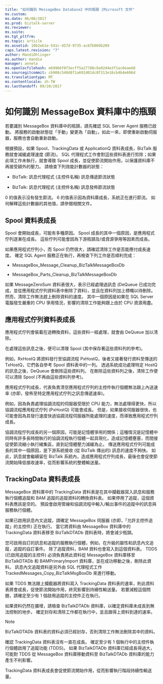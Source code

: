 ```yaml
---
title: "如何識別 MessageBox Database2 中的瓶頸 |Microsoft 文件"
ms.custom: 
ms.date: 06/08/2017
ms.prod: biztalk-server
ms.reviewer: 
ms.suite: 
ms.tgt_pltfrm: 
ms.topic: article
ms.assetid: 10b2eb1e-541c-457d-9735-ac6fb069b209
caps.latest.revision: "7"
author: MandiOhlinger
ms.author: mandia
manager: anneta
ms.openlocfilehash: e69966f0f3ecff5a27788c9a92d4e3f1ac0eae68
ms.sourcegitcommit: cb908c540d8f1a692d01dc8f313e16cb4b4e696d
ms.translationtype: MT
ms.contentlocale: zh-TW
ms.lasthandoff: 09/20/2017
---
```

# <a name="how-to-identify-bottlenecks-in-the-messagebox-database"></a>如何識別 MessageBox 資料庫中的瓶頸
若要識別 MessageBox 資料庫中的瓶頸，請先確認 SQL Server Agent 服務已啟動。 將服務的啟動狀態從「手動」變更為「自動」，如此一來，即使重新啟動伺服器，服務也會自動重新啟動。  
  
 根據預設，如果 Spool、TrackingData 或 ApplicationQ 資料表成長，BizTalk 服務就會減緩處理速度 (節流)。 SQL 代理程式工作會對這些資料表進行剪除；如果此項工作未執行，就會導致 Spool 成長，並促使節流開始作用，以保護資料庫不再接受額外的壓力。 請檢查下列效能計數器的狀態：  
  
-   BizTalk: 訊息代理程式 (主控件名稱) 訊息傳遞節流狀態  
  
-   BizTalk: 訊息代理程式 (主控件名稱) 訊息發佈節流狀態  
  
 0 的值表示沒有發生節流。 6 的值表示因為資料庫成長，系統正在進行節流。 如何解釋這些計數器的其他值，請參閱相關文件。  
  
## <a name="spool-table-growth"></a>Spool 資料表成長  
 Spool 會開始成長，可能有多種原因。 Spool 成長的其中一個原因，是應用程式佇列逐漸在成長。 這些佇列可能會因為下游瓶頸及/或資源爭用等因素而成長。  
  
 如果應用程式佇列小，而 Spool 仍然很大，請確認清除工作是否能應付成長速度。 確定 SQL Agent 服務正在執行，再檢查下列工作是否順利完成：  
  
-   MessageBox_Message_Cleanup_BizTalkMessageBoxDb  
  
-   MessageBox_Parts_Cleanup_BizTalkMessageBoxDb  
  
 如果 MessageZeroSum 資料表很大，表示已經處理過訊息 (DeQueue 已成功完成，並從應用程式佇列資料表中刪除了資料)，並且在資料列加上標幟以待刪除。 然而，清除工作無法趕上刪除資料的速度。 其中一個原因是如果在 SQL Server 電腦發生嚴重的 CPU 爭用情況，影響的清除工作能夠跟上由於 CPU 資源用盡。  
  
## <a name="application-queue-table-growth"></a>應用程式佇列資料表成長  
 應用程式佇列會裝載在途轉換資料，這些資料一經處理，就會由 DeQueue 加以清除。  
  
 在處理這些訊息之後，便可以清理 Spool (其中保存著這些資料列的參考)。  
  
 例如，RxHostQ 將資料發行至協調流程 PxHostQ，後者又接著發行資料至傳送的 TxHostQ，它們各自參考 Spool 資料表中的一列。 透過系統成功處理特定 HostQ 的訊息之後，DeQueue 會刪除這些資料列。 在刪除這些資料列之後，清除工作便可以清除 Spool (不再由這些資料列參考)。  
  
 應用程式佇列成長，代表負責清空應用程式佇列的主控件執行個體無法跟上內送速率 (亦即，發佈至特定應用程式佇列之訊息傳遞速率)。  
  
 例如，因為負責處理協調流程的伺服器受限於 CPU 能力，無法處理得更快，所以協調流程應用程式佇列 (PxHostQ) 可能會成長。 但是，如果接收伺服器很快，也可能會因為其發行速度快過協調流程伺服器所能處理的速度，而導致應用程式佇列成長。  
  
 協調流程佇列成長的另一個原因，可能是記憶體爭用的關係；這種情況是記憶體中同時有許多長時間執行的協調流程執行個體一起具現化，造成記憶體壅塞，而間接促使節流縮小執行緒集區，直到記憶體壓力減緩為止。 傳送應用程式佇列可能成長的其中一個原因，是下游系統接收 (從 BizTalk 傳出的) 訊息的速度不夠快。 如此，訊息就會繼續留在 BizTalk 系統內，造成應用程式佇列成長，最後也會促使節流開始降低接收速率，從而影響系統的整體輸送量。  
  
## <a name="trackingdata-table-growth"></a>TrackingData 資料表成長  
 MessageBox 資料庫中的 TrackingData 資料表是在其中攔截器寫入訊息和服務執行個體追蹤和 BAM 追蹤的追蹤資料的轉換資料表。 如果停用了追蹤，這個資料表應該是空的。 預設會啟用管線和協調流程中輸入/輸出事件的追蹤中的訊息與服務執行個體。  
  
 如果已啟用訊息內文追蹤，請確定 MessageBox 伺服器 (亦即，「允許主控件追蹤」的主控件) 正在執行。 當它將資料由 MessageBox 資料庫中的 TrackingData 資料表移至 BizTalkDTADb 資料表時，將會減少瓶頸。  
  
 您可啟用自訂的訊息和追蹤的服務執行個體，例如，在升級的屬性和訊息內文追蹤，追蹤的自訂事件。 除了追蹤資料，BAM 資料也會寫入到這個資料表。 TDDS (已啟用追蹤的主控件) 必須負責將此資料從 MessageBox 資料庫移至 BizTalkDTADb 和 BAMPrimaryImport 資料庫，並在成功移動之後，刪除此資料。 訊息內文追蹤資料是另外由 SQL 代理程式工作 TrackedMessages_Copy_BizTalkMsgBoxDb 來進行移動。  
  
 如果 TDDS 無法跟上攔截器將資料寫入 TrackingData 資料表的速率，則此資料表將會成長，促使節流開始作用，終究影響到持續性輸送量。 若要減輕這個問題，請確定至少有 1 個啟用追蹤的主控件正在執行。  
  
 如果資料仍然在擴增，請檢查 BizTalkDTADb 資料庫，以確定資料庫未成長到無法控制的地步。 確定封存和清除工作都在執行中，並且跟得上資料到達的速率。  
  
> [!NOTE]
>  BizTalkDTADb 資料表的資料必須已經封存，否則清除工作無法刪除其中的資料。  
  
 確認 TrackingData 資料表沒有一直在成長。 確定至少有 1 個執行中的主控件執行個體啟用了追蹤功能 (TDDS)。 如果 BizTalkDTADb 資料庫已經成長得過大，可能對 TDDS 從 MessageBox 資料庫移動資料至 BizTalkDTADb 資料庫的能力產生不利影響。  
  
 TrackingData 資料表成長會促使節流開始作用，從而影響執行階段持續性輸送量。